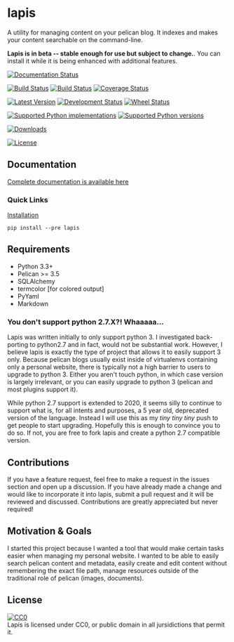 # lapis

A utility for managing content on your pelican blog. It indexes and makes your content searchable on the command-line.

**Lapis is in beta -- stable enough for use but subject to change.**. You can install it while it is being enhanced with additional features.

[![Documentation Status](https://readthedocs.org/projects/lapis/badge/?version=latest)](https://readthedocs.org/projects/lapis/?badge=latest)

[![Build Status](https://api.shippable.com/projects/54de655b5ab6cc13528beba0/badge?branchName=master)](https://app.shippable.com/projects/54de655b5ab6cc13528beba0/builds/latest)
[![Build Status](https://travis-ci.org/dandesousa/lapis.svg?branch=master)](http://travis-ci.org/dandesousa/lapis) 
[![Coverage Status](https://coveralls.io/repos/dandesousa/lapis/badge.svg)](https://coveralls.io/r/dandesousa/lapis)

[![Latest Version](https://pypip.in/version/lapis/badge.svg)](https://pypi.python.org/pypi/lapis/)
[![Development Status](https://pypip.in/status/lapis/badge.svg)](https://pypi.python.org/pypi/lapis/)
[![Wheel Status](https://pypip.in/wheel/lapis/badge.svg)](https://pypi.python.org/pypi/lapis/)

[![Supported Python implementations](https://pypip.in/implementation/lapis/badge.svg)](https://pypi.python.org/pypi/lapis/)
[![Supported Python versions](https://pypip.in/py_versions/lapis/badge.svg)](https://pypi.python.org/pypi/lapis/)

[![Downloads](https://pypip.in/download/lapis/badge.svg?period=month)](https://pypi.python.org/pypi/lapis/)

[![License](https://pypip.in/license/lapis/badge.svg)](https://pypi.python.org/pypi/lapis/)

## Documentation

[Complete documentation is available here](http://lapis.readthedocs.org/en/latest/)

### Quick Links

[Installation](http://lapis.readthedocs.org/en/latest/)

```
pip install --pre lapis
```

## Requirements

* Python 3.3+
* Pelican >= 3.5
* SQLAlchemy
* termcolor [for colored output]
* PyYaml
* Markdown

### You don't support python 2.7.X?! Whaaaaa...

Lapis was written initially to only support python 3. I investigated back-porting to python2.7 and in fact, would not be substantial work. However, I believe lapis is exactly the type of project that allows it to easily support 3 only. Because pelican blogs usually exist inside of virtualenvs containing only a personal website, there is typically not a high barrier to users to upgrade to python 3. Either you aren't touch python, in which case version is largely irrelevant, or you can easily upgrade to python 3 (pelican and most plugins support it).

While python 2.7 support is extended to 2020, it seems silly to continue to support what is, for all intents and purposes, a 5 year old, deprecated version of the language. Instead I will use this as my *tiny tiny tiny* push to get people to start upgrading. Hopefully this is enough to convince you to do so. If not, you are free to fork lapis and create a python 2.7 compatible version.

## Contributions

If you have a feature request, feel free to make a request in the issues section and open up a discussion. If you have already made a change and would like to incorporate it into lapis, submit a pull request and it will be reviewed and discussed. Contributions are greatly appreciated but never required!

## Motivation & Goals

I started this project because I wanted a tool that would make certain tasks easier when managing my personal website. I wanted to be able to easily search pelican content and metadata, easily create and edit content without remembering the exact file path, manage resources outside of the traditional role of pelican (images, documents).

## License
<a rel="license" href="http://creativecommons.org/publicdomain/zero/1.0/"><img src="http://i.creativecommons.org/p/zero/1.0/88x31.png" style="border-style: none;" alt="CC0" /></a>
<br>
Lapis is licensed under CC0, or public domain in all jursidictions that permit it.
